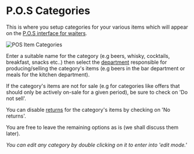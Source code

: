 # P.O.S Categories

This is where you setup categories for your various items which will appear on the [P.O.S interface for waiters](../point-of-sale/pos-sales/orders.md#adding-an-item-to-an-order).

![POS Item Categories](/img/pos_categories.PNG)

Enter a suitable name for the category (e.g beers, whisky, cocktails, breakfast, snacks etc..) then select the [department](../admin-panel/departments.md) responsible for producing/selling the category's items (e.g beers in the bar department or meals for the kitchen department). 

If the category's items are not for sale (e.g for categories like offers that should only be actively on-sale for a given period), be sure to check on 'Do not sell'.  

You can disable [returns](../point-of-sale/returns.md) for the category's items by checking on 'No returns'.

You are free to leave the remaining options as is (we shall discuss them later).

*You can edit any category by double clicking on it to enter into 'edit mode.'*